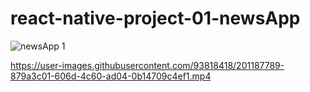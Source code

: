 # react-native-project-01-newsApp

![newsApp 1](https://user-images.githubusercontent.com/93818418/201187714-0c1beb4c-dd5c-47ab-a47c-6bc12770131c.png)

https://user-images.githubusercontent.com/93818418/201187789-879a3c01-606d-4c60-ad04-0b14709c4ef1.mp4

